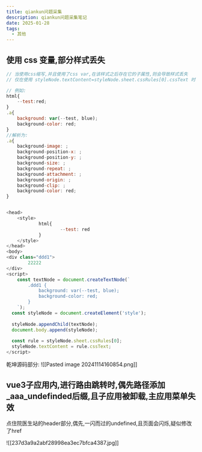 ```yaml
---
title: qiankun问题采集
description: qiankun问题采集笔记
date: 2025-01-28
tags:
  - 其他
---
```

## 使用 css 变量,部分样式丢失

```js
// 当使用css缩写,并且使用了css var,在该样式之后存在它的子属性,则会导致样式丢失
// 仅在使用 styleNode.textContent=styleNode.sheet.cssRules[0].cssText 时存在

// 例如:
html{
	--test:red;
}
.a{
	background: var(--test, blue);
	background-color: red;
}
//解析为:
.a{
	background-image: ;
	background-position-x: ;
	background-position-y: ;
	background-size: ;
	background-repeat: ;
	background-attachment: ;
	background-origin: ;
	background-clip: ;
	background-color: red;
}


<head>
	<style>  
			html{  
					--test: red  
			}  
	</style>  
</head>  
<body>  
<div class="ddd1">  
        22222  
</div>  
<script>  
	const textNode = document.createTextNode(`  
		.ddd1 {
			background: var(--test, blue); 
			background-color: red;
		}
	`);  
  const styleNode = document.createElement('style');  
  
  styleNode.appendChild(textNode);  
  document.body.append(styleNode);  
  
  const rule = styleNode.sheet.cssRules[0];  
  styleNode.textContent = rule.cssText;
</script>
```
乾坤源码部分:
![[Pasted image 20241114160854.png]]

## vue3子应用内,进行路由跳转时,偶先路径添加_aaa_undefinded后缀,且子应用被卸载,主应用菜单失效
 点住院医生站的header部分,偶先,一闪而过的undefined,且页面会闪烁,疑似修改了href
 
![[237d3a9a2abf28998ea3ec7bfca4387.jpg]]
